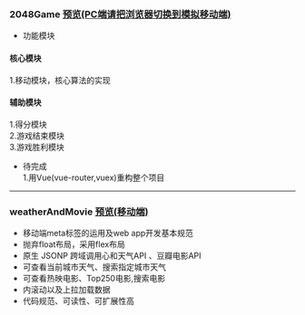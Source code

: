 ### 2048Game [预览(PC端请把浏览器切换到模拟移动端)](https://hardmanhong.github.io/nativeJS/2048Game/2048Game.html)  
* 功能模块  
#### 核心模块  
1.移动模块，核心算法的实现

#### 辅助模块  
1.得分模块  
2.游戏结束模块  
3.游戏胜利模块  

* 待完成  
1.用Vue(vue-router,vuex)重构整个项目

---

### weatherAndMovie [预览(移动端)](https://hardmanhong.github.io/nativeJS/weatherAndMovie/index.html)
* 移动端meta标签的运用及web app开发基本规范
* 抛弃float布局，采用flex布局
* 原生 JSONP 跨域调用心和天气API 、豆瓣电影API
* 可查看当前城市天气、搜索指定城市天气
* 可查看热映电影、Top250电影,搜索电影
* 内滚动以及上拉加载数据
* 代码规范、可读性、可扩展性高


